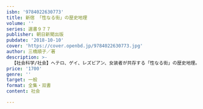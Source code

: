 ```yaml
---
isbn: '9784022630773'
title: 新宿 「性なる街」の歴史地理
volume: ''
series: 選書９７７
publisher: 朝日新聞出版
pubdate: '2018-10-10'
cover: 'https://cover.openbd.jp/9784022630773.jpg'
author: 三橋順子／著
description: >-
  【社会科学/社会】ヘテロ、ゲイ、レズビアン、女装者が共存する「性なる街」の歴史地理。新宿が御苑周辺から西に大しながら、さまざまな性が共存する盛り場になっていく過程を、地図や交通網、地形、古老の証言によって解説する。古地図・古写真多数掲載。
price: '1700'
genre: ''
target: 一般
format: 全集・双書
content: 社会

---
```

